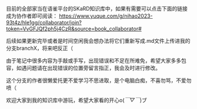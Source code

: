 目前的全部家当在语雀平台的SKaRD知识库中，如果有需要可以点击下面的链接成为协作者即可阅读：
https://www.yuque.com/g/nihao2023-93t4z/hle1gg/collaborator/join?token=VvGFJQf2ph5j4CzR&source=book_collaborator#

后续如果更新完毕或者是时间空闲我会想办法将它们重新写成.md文件上传进我的分支branchX，将来吧反正（

由于笔记中很多内容为手敲或手写，出现错误和不足在所难免，希望大家多多包容，如遇问题请在出现错误的位置旁留言指正，我会及时进行修改。

这个分支的作者很懒爱托更不爱学习不思进取，是个电脑白痴，不喜勿骂，不爱勿喷（

欢迎大家到我的知识库中游玩，希望大家看的开心o(*￣▽￣*)ブ
